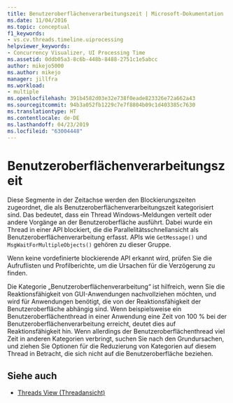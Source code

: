 ```yaml
---
title: Benutzeroberflächenverarbeitungszeit | Microsoft-Dokumentation
ms.date: 11/04/2016
ms.topic: conceptual
f1_keywords:
- vs.cv.threads.timeline.uiprocessing
helpviewer_keywords:
- Concurrency Visualizer, UI Processing Time
ms.assetid: 0ddb05a3-8c6b-448b-8488-2751c1e5abcc
author: mikejo5000
ms.author: mikejo
manager: jillfra
ms.workload:
- multiple
ms.openlocfilehash: 391b4582d03e32e738f0eade823326e72a662a43
ms.sourcegitcommit: 94b3a052fb1229c7e7f8804b09c1d403385c7630
ms.translationtype: HT
ms.contentlocale: de-DE
ms.lasthandoff: 04/23/2019
ms.locfileid: "63004448"
---
```

# <a name="ui-processing-time"></a>Benutzeroberflächenverarbeitungszeit
Diese Segmente in der Zeitachse werden den Blockierungszeiten zugeordnet, die als Benutzeroberflächenverarbeitungszeit kategorisiert sind. Das bedeutet, dass ein Thread Windows-Meldungen verteilt oder andere Vorgänge an der Benutzeroberfläche ausführt. Dabei wurde ein Thread in einer API blockiert, die die Parallelitätsschnellansicht als Benutzeroberflächenverarbeitung erfasst. APIs wie `GetMessage()` und `MsgWaitForMultipleObjects()` gehören zu dieser Gruppe.

 Wenn keine vordefinierte blockierende API erkannt wird, prüfen Sie die Aufruflisten und Profilberichte, um die Ursachen für die Verzögerung zu finden.

 Die Kategorie „Benutzeroberflächenverarbeitung“ ist hilfreich, wenn Sie die Reaktionsfähigkeit von GUI-Anwendungen nachvollziehen möchten, und wird für Anwendungen benötigt, die von der Reaktionsfähigkeit der Benutzeroberfläche abhängig sind. Wenn beispielsweise ein Benutzeroberflächenthread in einer Anwendung eine Zeit von 100 % bei der Benutzeroberflächenverarbeitung erreicht, deutet dies auf Reaktionsfähigkeit hin. Wenn allerdings der Benutzeroberflächenthread viel Zeit in anderen Kategorien verbringt, suchen Sie nach den Grundursachen, und ziehen Sie Optionen für die Reduzierung von Kategorien auf diesem Thread in Betracht, die sich nicht auf die Benutzeroberfläche beziehen.

## <a name="see-also"></a>Siehe auch
- [Threads View (Threadansicht)](../profiling/threads-view-parallel-performance.md)